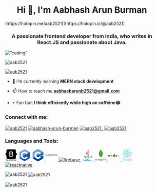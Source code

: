 <h1 align="center">Hi 👋, I'm Aabhash Arun Burman</h1>
(https://holopin.me/aab2521)](https://holopin.io/@aab2521)
<h3 align="center">A passionate frontend developer from India, who writes in React.JS and passionate about Java.</h3>
<img align=”right” alt=”coding” width=”400” src =https://i.gifer.com/3Eqa.gif>

<p align="left"> <img src="https://komarev.com/ghpvc/?username=aab2521&label=Profile%20views&color=0e75b6&style=flat" alt="aab2521" /> </p>

<p align="left"> <a href="https://twitter.com/aab2521" target="blank"><img src="https://img.shields.io/twitter/follow/aab2521?logo=twitter&style=for-the-badge" alt="aab2521" /></a> </p>


- 🌱 I’m currently learning **MERN stack development**

- 📫 How to reach me **aabhasharunb2521@gmail.com**

- ⚡ Fun fact **I think efficiently while high on caffeine😂**

<h3 align="left">Connect with me:</h3>
<p align="left">
<a href="https://twitter.com/aab2521" target="blank"><img align="center" src="https://raw.githubusercontent.com/rahuldkjain/github-profile-readme-generator/master/src/images/icons/Social/twitter.svg" alt="aab2521" height="30" width="40" /></a>
<a href="https://linkedin.com/in/aabhash-arun-burman" target="blank"><img align="center" src="https://raw.githubusercontent.com/rahuldkjain/github-profile-readme-generator/master/src/images/icons/Social/linked-in-alt.svg" alt="aabhash-arun-burman" height="30" width="40" /></a>
<a href="https://instagram.com/aab2521_" target="blank"><img align="center" src="https://raw.githubusercontent.com/rahuldkjain/github-profile-readme-generator/master/src/images/icons/Social/instagram.svg" alt="aab2521_" height="30" width="40" /></a>
<a href="https://www.leetcode.com/aab2521" target="blank"><img align="center" src="https://raw.githubusercontent.com/rahuldkjain/github-profile-readme-generator/master/src/images/icons/Social/leet-code.svg" alt="aab2521" height="30" width="40" /></a>
</p>

<h3 align="left">Languages and Tools:</h3>
<p align="left"> <a href="https://getbootstrap.com" target="_blank" rel="noreferrer"> <img src="https://raw.githubusercontent.com/devicons/devicon/master/icons/bootstrap/bootstrap-plain-wordmark.svg" alt="bootstrap" width="40" height="40"/> </a> <a href="https://www.cprogramming.com/" target="_blank" rel="noreferrer"> <img src="https://raw.githubusercontent.com/devicons/devicon/master/icons/c/c-original.svg" alt="c" width="40" height="40"/> </a> <a href="https://www.w3schools.com/cpp/" target="_blank" rel="noreferrer"> <img src="https://raw.githubusercontent.com/devicons/devicon/master/icons/cplusplus/cplusplus-original.svg" alt="cplusplus" width="40" height="40"/> </a> <a href="https://expressjs.com" target="_blank" rel="noreferrer"> <img src="https://raw.githubusercontent.com/devicons/devicon/master/icons/express/express-original-wordmark.svg" alt="express" width="40" height="40"/> </a> <a href="https://firebase.google.com/" target="_blank" rel="noreferrer"> <img src="https://www.vectorlogo.zone/logos/firebase/firebase-icon.svg" alt="firebase" width="40" height="40"/> </a> <a href="https://www.java.com" target="_blank" rel="noreferrer"> <img src="https://raw.githubusercontent.com/devicons/devicon/master/icons/java/java-original.svg" alt="java" width="40" height="40"/> </a> <a href="https://www.mongodb.com/" target="_blank" rel="noreferrer"> <img src="https://raw.githubusercontent.com/devicons/devicon/master/icons/mongodb/mongodb-original-wordmark.svg" alt="mongodb" width="40" height="40"/> </a> <a href="https://nodejs.org" target="_blank" rel="noreferrer"> <img src="https://raw.githubusercontent.com/devicons/devicon/master/icons/nodejs/nodejs-original-wordmark.svg" alt="nodejs" width="40" height="40"/> </a> <a href="https://reactjs.org/" target="_blank" rel="noreferrer"> <img src="https://raw.githubusercontent.com/devicons/devicon/master/icons/react/react-original-wordmark.svg" alt="react" width="40" height="40"/> </a> <a href="https://reactnative.dev/" target="_blank" rel="noreferrer"> <img src="https://reactnative.dev/img/header_logo.svg" alt="reactnative" width="40" height="40"/> </a> </p>

<p><img align="left" src="https://github-readme-stats.vercel.app/api/top-langs?username=aab2521&show_icons=true&locale=en&layout=compact" alt="aab2521" /></p>

<p>&nbsp;<img align="center" src="https://github-readme-stats.vercel.app/api?username=aab2521&show_icons=true&locale=en" alt="aab2521" /></p>

<p><img align="center" src="https://github-readme-streak-stats.herokuapp.com/?user=aab2521&" alt="aab2521" /></p>
